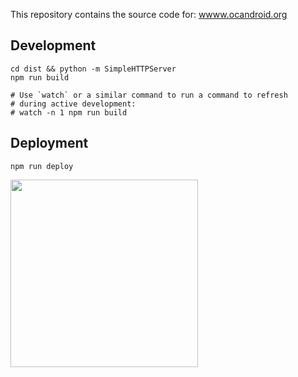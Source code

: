 This repository contains the source code for: [wwww.ocandroid.org](https://ocandroid.org)


## Development
```
cd dist && python -m SimpleHTTPServer
npm run build

# Use `watch` or a similar command to run a command to refresh 
# during active development:
# watch -n 1 npm run build 
```

## Deployment

`npm run deploy`

<img src="http://forthebadge.com/images/featured/featured-powered-by-electricity.svg" width="300px">

